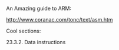 

An Amazing guide to ARM:

http://www.coranac.com/tonc/text/asm.htm


Cool sections:

23.3.2. Data instructions
